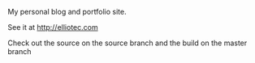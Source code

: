 My personal blog and portfolio site.

See it at http://elliotec.com

Check out the source on the source branch and the build on the master branch
